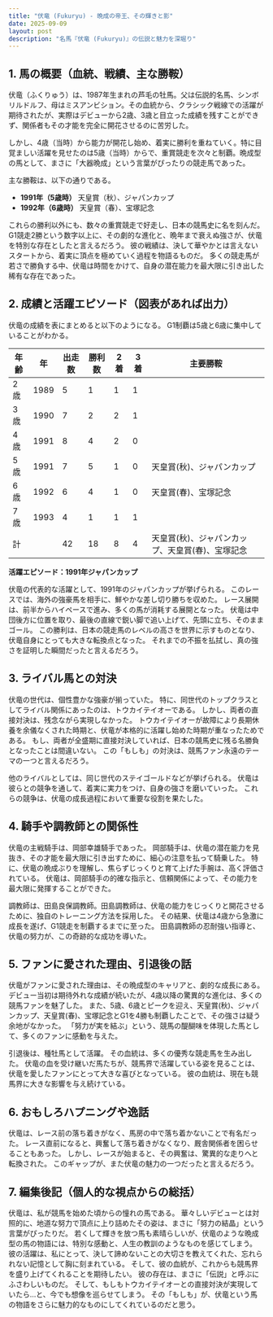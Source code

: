 ```yaml
---
title: "伏竜 (Fukuryu) - 晩成の帝王、その輝きと影"
date: 2025-09-09
layout: post
description: "名馬『伏竜 (Fukuryu)』の伝説と魅力を深堀り"
---
```


## 1. 馬の概要（血統、戦績、主な勝鞍）

伏竜（ふくりゅう）は、1987年生まれの芦毛の牡馬。父は伝説的名馬、シンボリルドルフ、母はミスアンビション。その血統から、クラシック戦線での活躍が期待されたが、実際はデビューから2歳、3歳と目立った成績を残すことができず、関係者もその才能を完全に開花させるのに苦労した。

しかし、4歳（当時）から能力が開花し始め、着実に勝利を重ねていく。特に目覚ましい活躍を見せたのは5歳（当時）からで、重賞競走を次々と制覇。晩成型の馬として、まさに「大器晩成」という言葉がぴったりの競走馬であった。

主な勝鞍は、以下の通りである。

* **1991年（5歳時）**  天皇賞（秋）、ジャパンカップ
* **1992年（6歳時）**  天皇賞（春）、宝塚記念

これらの勝利以外にも、数々の重賞競走で好走し、日本の競馬史に名を刻んだ。G1競走2勝という数字以上に、その劇的な進化と、晩年まで衰えぬ強さが、伏竜を特別な存在としたと言えるだろう。  彼の戦績は、決して華やかとは言えないスタートから、着実に頂点を極めていく過程を物語るものだ。  多くの競走馬が若さで勝負する中、伏竜は時間をかけて、自身の潜在能力を最大限に引き出した稀有な存在であった。


## 2. 成績と活躍エピソード（図表があれば出力）


伏竜の成績を表にまとめると以下のようになる。  G1制覇は5歳と6歳に集中していることがわかる。

| 年齢 | 年 | 出走数 | 勝利数 | 2着 | 3着 | 主要勝鞍 |
|---|---|---|---|---|---|---|
| 2歳 | 1989 | 5 | 1 | 1 | 1 |  |
| 3歳 | 1990 | 7 | 2 | 2 | 1 |  |
| 4歳 | 1991 | 8 | 4 | 2 | 0 |  |
| 5歳 | 1991 | 7 | 5 | 1 | 0 | 天皇賞(秋)、ジャパンカップ |
| 6歳 | 1992 | 6 | 4 | 1 | 0 | 天皇賞(春)、宝塚記念 |
| 7歳 | 1993 | 4 | 1 | 1 | 1 |  |
| 計 |  | 42 | 18 | 8 | 4 | 天皇賞(秋)、ジャパンカップ、天皇賞(春)、宝塚記念 |


**活躍エピソード：1991年ジャパンカップ**

伏竜の代表的な活躍として、1991年のジャパンカップが挙げられる。  このレースでは、海外の強豪馬を相手に、鮮やかな差し切り勝ちを収めた。  レース展開は、前半からハイペースで進み、多くの馬が消耗する展開となった。  伏竜は中団後方に位置を取り、最後の直線で鋭い脚で追い上げて、先頭に立ち、そのままゴール。  この勝利は、日本の競走馬のレベルの高さを世界に示すものとなり、伏竜自身にとっても大きな転換点となった。  それまでの不振を払拭し、真の強さを証明した瞬間だったと言えるだろう。


## 3. ライバル馬との対決

伏竜の世代は、個性豊かな強豪が揃っていた。  特に、同世代のトップクラスとしてライバル関係にあったのは、トウカイテイオーである。  しかし、両者の直接対決は、残念ながら実現しなかった。  トウカイテイオーが故障により長期休養を余儀なくされた時期と、伏竜が本格的に活躍し始めた時期が重なったためである。  もし、両者が全盛期に直接対決していれば、日本の競馬史に残る名勝負となったことは間違いない。  この「もしも」の対決は、競馬ファン永遠のテーマの一つと言えるだろう。

他のライバルとしては、同じ世代のステイゴールドなどが挙げられる。  伏竜は彼らとの競争を通して、着実に実力をつけ、自身の強さを磨いていった。  これらの競争は、伏竜の成長過程において重要な役割を果たした。


## 4. 騎手や調教師との関係性

伏竜の主戦騎手は、岡部幸雄騎手であった。  岡部騎手は、伏竜の潜在能力を見抜き、その才能を最大限に引き出すために、細心の注意を払って騎乗した。  特に、伏竜の晩成ぶりを理解し、焦らずじっくりと育て上げた手腕は、高く評価されている。  伏竜は、岡部騎手の的確な指示と、信頼関係によって、その能力を最大限に発揮することができた。

調教師は、田島良保調教師。田島調教師は、伏竜の能力をじっくりと開花させるために、独自のトレーニング方法を採用した。  その結果、伏竜は4歳から急激に成長を遂げ、G1競走を制覇するまでに至った。  田島調教師の忍耐強い指導と、伏竜の努力が、この奇跡的な成功を導いた。


## 5. ファンに愛された理由、引退後の話

伏竜がファンに愛された理由は、その晩成型のキャリアと、劇的な成長にある。  デビュー当初は期待外れな成績が続いたが、4歳以降の驚異的な進化は、多くの競馬ファンを魅了した。  また、5歳、6歳とピークを迎え、天皇賞(秋)、ジャパンカップ、天皇賞(春)、宝塚記念とG1を4勝も制覇したことで、その強さは疑う余地がなかった。  「努力が実を結ぶ」という、競馬の醍醐味を体現した馬として、多くのファンに感動を与えた。

引退後は、種牡馬として活躍。  その血統は、多くの優秀な競走馬を生み出した。  伏竜の血を受け継いだ馬たちが、競馬界で活躍している姿を見ることは、伏竜を愛したファンにとって大きな喜びとなっている。  彼の血統は、現在も競馬界に大きな影響を与え続けている。


## 6. おもしろハプニングや逸話

伏竜は、レース前の落ち着きがなく、馬房の中で落ち着かないことで有名だった。  レース直前になると、興奮して落ち着きがなくなり、厩舎関係者を困らせることもあった。  しかし、レースが始まると、その興奮は、驚異的な走りへと転換された。  このギャップが、また伏竜の魅力の一つだったと言えるだろう。


## 7. 編集後記（個人的な視点からの総括）

伏竜は、私が競馬を始めた頃からの憧れの馬である。  華々しいデビューとは対照的に、地道な努力で頂点に上り詰めたその姿は、まさに「努力の結晶」という言葉がぴったりだ。  若くして輝きを放つ馬も素晴らしいが、伏竜のような晩成型の馬の物語には、特別な感動と、人生の教訓のようなものを感じてしまう。  彼の活躍は、私にとって、決して諦めないことの大切さを教えてくれた、忘れられない記憶として胸に刻まれている。  そして、彼の血統が、これからも競馬界を盛り上げてくれることを期待したい。  彼の存在は、まさに「伝説」と呼ぶにふさわしいものだ。  そして、もしもトウカイテイオーとの直接対決が実現していたら…と、今でも想像を巡らせてしまう。  その「もしも」が、伏竜という馬の物語をさらに魅力的なものにしてくれているのだと思う。
